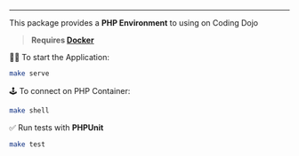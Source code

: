 ------
This package provides a **PHP Environment** to using on Coding Dojo 

> **Requires [Docker](https://www.docker.com/)**

👨‍💻 To start the Application:
```bash
make serve
```

🕹️ To connect on PHP Container:
```bash
make shell
```

✅ Run tests with **PHPUnit**
```bash
make test
```

